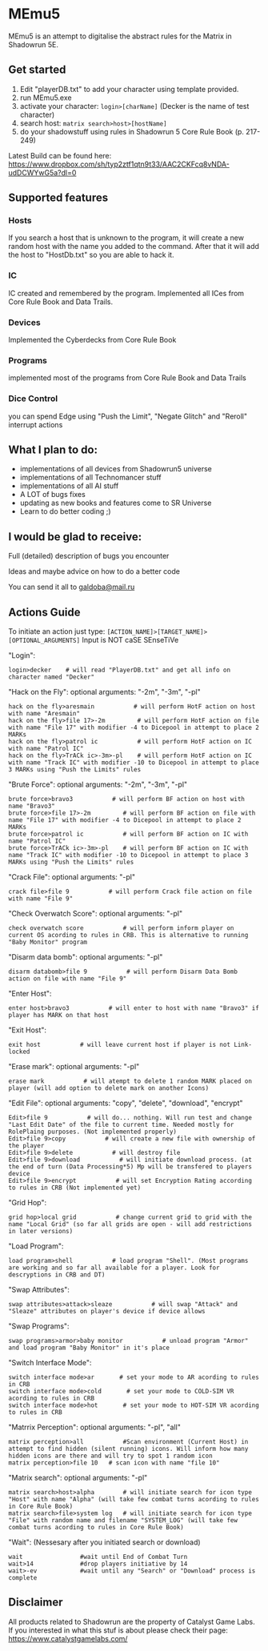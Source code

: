 # MEmu5

MEmu5 is an attempt to digitalise the abstract rules for the Matrix in Shadowrun 5E.

## Get started

1. Edit "playerDB.txt" to add your character using template provided. 
2. run MEmu5.exe
3. activate your character: ```login>[charName]``` (Decker is the name of test character)
4. search host: ```matrix search>host>[hostName]```
5. do your shadowstuff using rules in Shadowrun 5 Core Rule Book (p. 217-249)


Latest Build can be found here:
https://www.dropbox.com/sh/typ2ztf1qtn9t33/AAC2CKFcq8vNDA-udDCWYwG5a?dl=0


## Supported features

### Hosts

If you search a host that is unknown to the program, it will 
create a new random host with the name you added to the
command. After that it will add the host to "HostDb.txt" so
you are able to hack it.

### IC

IC created and remembered by the program. Implemented all ICes
from Core Rule Book and Data Trails.

### Devices

Implemented the Cyberdecks from Core Rule Book

### Programs

implemented most of the programs from Core Rule Book and Data Trails

### Dice Control

you can spend Edge using "Push the Limit", "Negate Glitch" and "Reroll" interrupt actions

## What I plan to do:

* implementations of all devices from Shadowrun5 universe
* implementations of all Technomancer stuff 
* implementations of all AI stuff
* A LOT of bugs fixes
* updating as new books and features come to SR Universe
* Learn to do better coding ;)

## I would be glad to receive:

Full (detailed) description of bugs you encounter

Ideas and maybe advice on how to do a better code

You can send it all to galdoba@mail.ru

## Actions Guide

To initiate an action just type:
```[ACTION_NAME]>[TARGET_NAME]>[OPTIONAL_ARGUMENTS]```
Input is NOT caSE SEnseTiVe

"Login":
```
login>decker	# will read "PlayerDB.txt" and get all info on character named "Decker"
```

"Hack on the Fly":
optional arguments: "-2m", "-3m", "-pl"
```
hack on the fly>aresmain           # will perform HotF action on host with name "Aresmain"
hack on the fly>file 17>-2m         # will perform HotF action on file with name "File 17" with modifier -4 to Dicepool in attempt to place 2 MARKs
hack on the fly>patrol ic           # will perform HotF action on IC with name "Patrol IC"
hack on the fly>TrACk ic>-3m>-pl	# will perform HotF action on IC with name "Track IC" with modifier -10 to Dicepool in attempt to place 3 MARKs using "Push the Limits" rules
```

"Brute Force":
optional arguments: "-2m", "-3m", "-pl"
```
brute force>bravo3           # will perform BF action on host with name "Bravo3"
brute force>file 17>-2m         # will perform BF action on file with name "File 17" with modifier -4 to Dicepool in attempt to place 2 MARKs
brute force>patrol ic           # will perform BF action on IC with name "Patrol IC"
brute force>TrACk ic>-3m>-pl	# will perform BF action on IC with name "Track IC" with modifier -10 to Dicepool in attempt to place 3 MARKs using "Push the Limits" rules
```

"Crack File":
optional arguments: "-pl"
```
crack file>file 9           # will perform Crack file action on file with name "File 9"
```

"Check Overwatch Score":
optional arguments: "-pl"
```
check overwatch score           # will perform inform player on current OS acording to rules in CRB. This is alternative to running "Baby Monitor" program
```

"Disarm data bomb":
optional arguments: "-pl"
```
disarm databomb>file 9           # will perform Disarm Data Bomb action on file with name "File 9"
```

"Enter Host":
```
enter host>bravo3           # will enter to host with name "Bravo3" if player has MARK on that host
```

"Exit Host":
```
exit host           # will leave current host if player is not Link-locked
```

"Erase mark":
optional arguments: "-pl"
```
erase mark           # will atempt to delete 1 random MARK placed on player (will add option to delete mark on another Icons)
```

"Edit File":
optional arguments: "copy", "delete", "download", "encrypt"
```
Edit>file 9           # will do... nothing. Will run test and change "Last Edit Date" of the file to current time. Needed mostly for RolePlaing purposes. (Not implemented properly) 
Edit>file 9>copy           # will create a new file with ownership of the player
Edit>file 9>delete           # will destroy file
Edit>file 9>download           # will initiate download process. (at the end of turn (Data Processing*5) Mp will be transfered to players device
Edit>file 9>encrypt           # will set Encryption Rating according to rules in CRB (Not implemented yet)
```

"Grid Hop":
```
grid hop>local grid           # change current grid to grid with the name "Local Grid" (so far all grids are open - will add restrictions in later versions)
```

"Load Program":
```
load program>shell           # load program "Shell". (Most programs are working and so far all available for a player. Look for descryptions in CRB and DT)
```

"Swap Attributes":
```
swap attributes>attack>sleaze           # will swap "Attack" and "Sleaze" attributes on player's device if device allows
```

"Swap Programs":
```
swap programs>armor>baby monitor           # unload program "Armor" and load program "Baby Monitor" in it's place
```

"Switch Interface Mode":
```
switch interface mode>ar       # set your mode to AR acording to rules in CRB
switch interface mode>cold       # set your mode to COLD-SIM VR acording to rules in CRB
switch interface mode>hot       # set your mode to HOT-SIM VR acording to rules in CRB
```

"Matrrix Perception":
optional arguments: "-pl", "all"
```
matrix perception>all			#Scan environment (Current Host) in attempt to find hidden (silent running) icons. Will inform how many hidden icons are there and will try to spot 1 random icon
matrix perception>file 10	# scan icon with name "file 10"
```

"Matrix search":
optional arguments: "-pl"
```
matrix search>host>alpha        # will initiate search for icon type "Host" with name "Alpha" (will take few combat turns acording to rules in Core Rule Book)
matrix search>file>system log   # will initiate search for icon type "File" with random name and filename "SYSTEM_LOG" (will take few combat turns acording to rules in Core Rule Book)
```

"Wait": 
(Nessesary after you initiated search or download)
```
wait                #wait until End of Combat Turn
wait>14             #drop players initiative by 14
wait>-ev            #wait until any "Search" or "Download" process is complete
```



## Disclaimer

All products related to Shadowrun are the property of Catalyst Game Labs.
If you interested in what this stuf is about please check their page:
https://www.catalystgamelabs.com/
